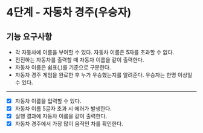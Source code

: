 # 4단계 - 자동차 경주(우승자)
## 기능 요구사항
* 각 자동차에 이름을 부여할 수 있다. 자동차 이름은 5자를 초과할 수 없다.
* 전진하는 자동차를 출력할 때 자동차 이름을 같이 출력한다.
* 자동차 이름은 쉼표(,)를 기준으로 구분한다.
* 자동차 경주 게임을 완료한 후 누가 우승했는지를 알려준다. 우승자는 한명 이상일 수 있다.
---
- [x] 자동차 이름을 입력할 수 있다.
- [x] 자동차 이름 5글자 초과 시 에러가 발생한다.
- [x] 실행 결과에 자동차 이름을 같이 출력한다.
- [x] 자동차 경주에서 가장 많이 움직인 차를 확인한다.